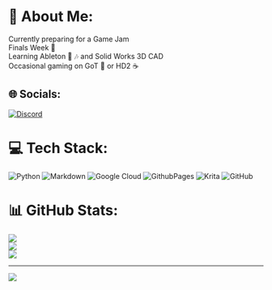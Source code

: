 # 💫 About Me:
Currently preparing for a Game Jam<br>Finals Week 🤞<br>Learning Ableton 🎹 🎶 and Solid Works 3D CAD<br>Occasional gaming on GoT 👹 or HD2 ☕


## 🌐 Socials:
[![Discord](https://img.shields.io/badge/Discord-%237289DA.svg?logo=discord&logoColor=white)](https://discord.gg/discordapp.com/users/831999393892270080) 

# 💻 Tech Stack:
![Python](https://img.shields.io/badge/python-3670A0?style=for-the-badge&logo=python&logoColor=ffdd54) ![Markdown](https://img.shields.io/badge/markdown-%23000000.svg?style=for-the-badge&logo=markdown&logoColor=white) ![Google Cloud](https://img.shields.io/badge/GoogleCloud-%234285F4.svg?style=for-the-badge&logo=google-cloud&logoColor=white) ![GithubPages](https://img.shields.io/badge/github%20pages-121013?style=for-the-badge&logo=github&logoColor=white) ![Krita](https://img.shields.io/badge/Krita-203759?style=for-the-badge&logo=krita&logoColor=EEF37B) ![GitHub](https://img.shields.io/badge/github-%23121011.svg?style=for-the-badge&logo=github&logoColor=white)
# 📊 GitHub Stats:
![](https://github-readme-stats.vercel.app/api?username=aoy9&theme=monokai&hide_border=false&include_all_commits=false&count_private=false)<br/>
![](https://github-readme-streak-stats.herokuapp.com/?user=aoy9&theme=monokai&hide_border=false)<br/>
![](https://github-readme-stats.vercel.app/api/top-langs/?username=aoy9&theme=monokai&hide_border=false&include_all_commits=false&count_private=false&layout=compact)

---
[![](https://visitcount.itsvg.in/api?id=aoy9&icon=2&color=2)](https://visitcount.itsvg.in)

<!-- Proudly created with GPRM ( https://gprm.itsvg.in ) -->